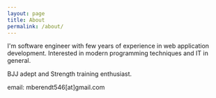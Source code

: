```yaml
---
layout: page
title: About
permalink: /about/
---
```


I'm software engineer with few years of experience in web application development.
Interested in modern programming techniques and IT in general.

BJJ adept and Strength training enthusiast.

email: mberendt546[at]gmail.com
